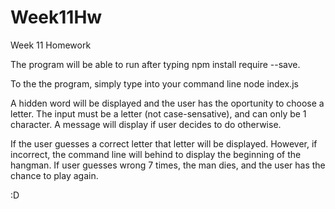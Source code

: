 # Week11Hw
Week 11 Homework


The program will be able to run after typing npm install require --save.

To the the program, simply type into your command line
    node index.js

A hidden word will be displayed and the user has the oportunity to choose a letter.
    The input must be a letter (not case-sensative), and can only be 1 character. A message will display if user decides to do otherwise.

If the user guesses a correct letter that letter will be displayed. However, if incorrect, the command line will behind to display the beginning of the hangman. If user guesses wrong 7 times, the man dies, and the user has the chance to play again.

:D